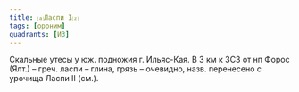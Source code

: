 ```yaml
---
title: ⒜Ласпи I⒵
tags: [ороним]
quadrants: [И3]
---
```


Скальные утесы у юж. подножия г. Ильяс-Кая. В 3 км к ЗСЗ от нп Форос (Ялт.) –
греч. ласпи – глина, грязь – очевидно, назв. перенесено с урочища Ласпи II
(см.).
